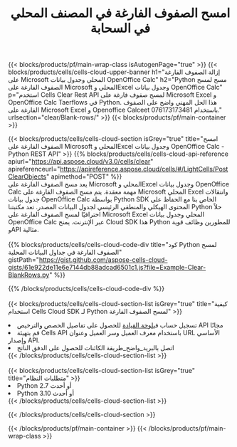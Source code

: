 ﻿---
title:  امسح الصفوف الفارغة في المصنف المحلي في السحابة
description: واجهات برمجة التطبيقات السحابية ومجموعات SDK لمسح الصفوف الفارغة على Microsoft Excel وOpenOffice Calc. مسح الصفوف الفارغة في جداول البيانات المحلية بواسطة Cells Cloud API. يدعم SDK أنواع لغات التطوير. وهي تشمل Android وC# وGo وJava وNodeJS وPerl وPHP وPython وRuby وswift.
---
{{< blocks/products/pf/main-wrap-class isAutogenPage="true" >}}
{{< blocks/products/cells/cells-cloud-upper-banner h1="إزالة الصفوف الفارغة على Microsoft المحلي وجدول بيانات OpenOffice Calc" h2="Python مسح لمسح الصفوف الفارغة على Microsoft المحلي وExcel وجدول بيانات OpenOffice Calc" p="استخدم Cells Clear Rest API لمسح صفوف فارغة على Microsoft Excel و OpenOffice Calc Taerflows في Python. هذا الحل المهني واضح على الصفوف الفارغة على Microsoft Excel و Openoffice Calceet باستخدام 076173173481." urlsection="clear/Blank-rows/" >}}
{{< blocks/products/pf/main-container >}}

{{< blocks/products/cells/cells-cloud-section isGrey="true" title="امسح الصفوف الفارغة على Microsoft المحلي وExcel وجدول بيانات OpenOffice Calc - Python REST API" >}}
{{% blocks/products/cells/cells-cloud-api-reference apiurl="https://api.aspose.cloud/v3.0/cells/clear" apireferenceurl="https://apireference.aspose.cloud/cells/#/LightCells/PostClearObjects" apimethod="POST" %}}
<br/>
يعد مسح الصفوف الفارغة على Microsoft المحلي وExcel وجدول بيانات OpenOffice Calc مهمة معقدة. يتم مسح الصفوف الفارغة على Microsoft المحلي Excel وانتقالات جدول بيانات OpenOffice Calc بواسطة Python SDK الخاص بنا مع الحفاظ على المحتوى الهيكلي والمنطقي الرئيسي لجدول البيانات المصدر. تعد مكتبتنا Python حلاً احترافيًا لمسح الصفوف الفارغة على Microsoft Excel المحلي وجدول بيانات OpenOffice Calc عبر الإنترنت. يمنح Cloud SDK هذا Python للمطورين وظائف قوية وAPI مثالية.
<br/>
<br/>
{{% blocks/products/cells/cells-cloud-code-div title="كود Python لمسح الصفوف الفارغة في جداول البيانات المحلية" gistPath="https://gist.github.com/aspose-cells-cloud-gists/61e922de11e6e7144db88adcad6501c1.js?file=Example-Clear-BlankRows.py" %}}
  
{{% /blocks/products/cells/cells-cloud-code-div %}}
<br/>
<br/>
{{< blocks/products/cells/cells-cloud-section-list isGrey="true" title="كيفية استخدام Cells Cloud SDK لـ Python لمسح الصفوف الفارغة" >}}
<li> تسجيل حساب في<a href="https://dashboard.aspose.cloud/">لوحة القيادة</a> للحصول على تفاصيل الحصص والترخيص API مجانًا</li>
<li>قم بتهيئة Cells API باستخدام معرف العميل وسر العميل وعنوان URL الأساسي وإصدار API.</li>
<li>اتصل بالبريد_واضح_طريقة الكائنات للحصول على الدفق الناتج</li>
{{< /blocks/products/cells/cells-cloud-section-list >}}
<br/>
<br/>
{{< blocks/products/cells/cells-cloud-section-list isGrey="true" title="متطلبات النظام" >}}
<li>Python 2.7 أو أحدث</li>
<li>Python 3.10 أو أحدث</li>
{{< /blocks/products/cells/cells-cloud-section-list >}}

{{< /blocks/products/cells/cells-cloud-section >}}

{{< /blocks/products/pf/main-container >}}
{{< /blocks/products/pf/main-wrap-class >}}
